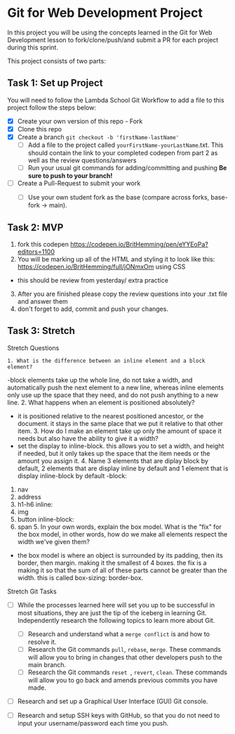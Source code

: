 # Git for Web Development Project
In this project you will be using the concepts learned in the Git for Web Development lesson to fork/clone/push/and submit a PR for each project during this sprint.

This project consists of two parts:

## Task 1: Set up Project
You will need to follow the Lambda School Git Workflow to add a file to this project follow the steps below:

- [x] Create your own version of this repo - Fork
- [x] Clone this repo
- [x] Create a branch `git checkout -b 'firstName-lastName'`
  - [ ] Add a file to the project called `yourFirstName-yourLastName`.txt. This should contain the link to your completed codepen from part 2 as well as the review questions/answers
  - [ ] Run your usual git commands for adding/committing and pushing **Be sure to push to your branch!**
- [ ] Create a Pull-Request to submit your work
  - [ ] Use your own student fork as the base (compare across forks, base-fork -> main).


## Task 2: MVP
1. fork this codepen https://codepen.io/BritHemming/pen/eYYEoPa?editors=1100
2. You will be marking up all of the HTML and styling it to look like this: https://codepen.io/BritHemming/full/jONmxOm using CSS
* this should be review from yesterday/ extra practice
3. After you are finished please copy the review questions into your .txt file and answer them
4. don't forget to add, commit and push your changes.


## Task 3: Stretch
Stretch Questions

    1. What is the difference between an inline element and a block element?
-block elements take up the whole line, do not take a width, and automatically push the next element to a new line, whereas inline elements only use up the space that they need, and do not push anything to a new line.
    2. What happens when an element is positioned absolutely? 
- it is positioned relative to the nearest positioned ancestor, or the document. it stays in the same place that we put it relative to that other item.
    3. How do I make an element take up only the amount of space it needs but also have the ability to give it a width? 
- set the display to inline-block. this allows you to set a width, and height if needed, but it only takes up the space that the item needs or the amount you assign it.
    4. Name 3 elements that are diplay block by default, 2 elements that are display inline by default and 1 element that is display inline-block by default
-block:
1. nav
2. address
3. h1-h6
inline:
1. img
2. button
inline-block:
1. span
    5. In your own words, explain the box model. What is the "fix" for the box model, in other words, how do we make all elements respect the width we've given them? 
- the box model is where an object is surrounded by its padding, then its border, then margin. making it the smallest of 4 boxes. the fix is a making it so that the sum of all of these parts cannot be greater than the width. this is called box-sizing: border-box.


Stretch Git Tasks
- [ ] While the processes learned here will set you up to be successful in most situations, they are just the tip of the iceberg in learning Git. Independently research the following topics to learn more about Git.
  - [ ] Research and understand what a `merge conflict` is and how to resolve it.
  - [ ] Research the Git commands `pull`, `rebase`, `merge`. These commands will allow you to bring in changes that other developers push to the main branch.
  - [ ] Research the Git commands `reset `, `revert`, `clean`. These commands will allow you to go back and amends previous commits you have made.

- [ ] Research and set up a Graphical User Interface (GUI) Git console. 

- [ ] Research and setup SSH keys with GitHub, so that you do not need to input your username/password each time you push. 


